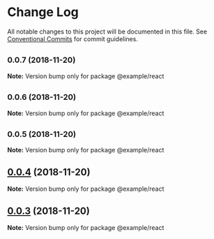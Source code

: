 # Change Log

All notable changes to this project will be documented in this file.
See [Conventional Commits](https://conventionalcommits.org) for commit guidelines.

## <small>0.0.7 (2018-11-20)</small>

**Note:** Version bump only for package @example/react





## <small>0.0.6 (2018-11-20)</small>

**Note:** Version bump only for package @example/react





## <small>0.0.5 (2018-11-20)</small>

**Note:** Version bump only for package @example/react





## [0.0.4](https://github.com/BarryYan/nsp/compare/v0.0.3...v0.0.4) (2018-11-20)

**Note:** Version bump only for package @example/react





## [0.0.3](https://github.com/BarryYan/nsp/compare/v0.0.2...v0.0.3) (2018-11-20)

**Note:** Version bump only for package @example/react
